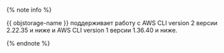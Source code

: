 {% note info %}

{{ objstorage-name }} поддерживает работу с AWS CLI version 2 версии 2.22.35 и ниже и AWS CLI version 1 версии 1.36.40 и ниже.

{% endnote %}